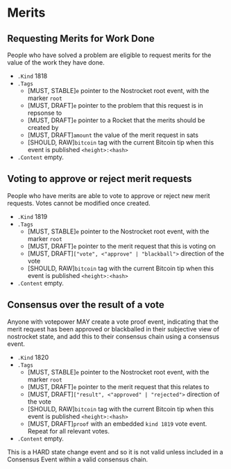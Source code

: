 # Merits

## Requesting Merits for Work Done
People who have solved a problem are eligible to request merits for the value of the work they have done.

* `.Kind` 1818
* `.Tags`
	* [MUST, STABLE]`e` pointer to the Nostrocket root event, with the marker `root`
	* [MUST, DRAFT]`e` pointer to the problem that this request is in repsonse to
	* [MUST, DRAFT]`e` pointer to a Rocket that the merits should be created by
	* [MUST, DRAFT]`amount` the value of the merit request in sats
	* [SHOULD, RAW]`bitcoin` tag with the current Bitcoin tip when this event is published `<height>:<hash>`
* `.Content` empty.

## Voting to approve or reject merit requests
People who have merits are able to vote to approve or reject new merit requests. Votes cannot be modified once created.

* `.Kind` 1819
* `.Tags`
	* [MUST, STABLE]`e` pointer to the Nostrocket root event, with the marker `root`
	* [MUST, DRAFT]`e` pointer to the merit request that this is voting on
	* [MUST, DRAFT]`["vote", <"approve" | "blackball">` direction of the vote
	* [SHOULD, RAW]`bitcoin` tag with the current Bitcoin tip when this event is published `<height>:<hash>`
* `.Content` empty.

## Consensus over the result of a vote
Anyone with votepower MAY create a vote proof event, indicating that the merit request has been approved or blackballed in their subjective view of nostrocket state, and add this to their consensus chain using a consensus event.

* `.Kind` 1820
* `.Tags`
	* [MUST, STABLE]`e` pointer to the Nostrocket root event, with the marker `root`
	* [MUST, DRAFT]`e` pointer to the merit request that this relates to
	* [MUST, DRAFT]`["result", <"approved" | "rejected">` direction of the vote
	* [SHOULD, RAW]`bitcoin` tag with the current Bitcoin tip when this event is published `<height>:<hash>`
	* [MUST, DRAFT]`proof` with an embedded `kind 1819` vote event. Repeat for all relevant votes.
* `.Content` empty.

This is a HARD state change event and so it is not valid unless included in a Consensus Event within a valid consensus chain.
